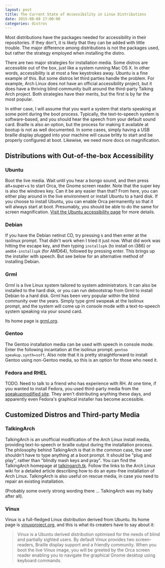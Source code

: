```yaml
---                                                                             
layout: post                                                                    
title: The Current State of Accessibility in Linux Distributions
date: 2015-08-08 17:00:00
categories: distros
---  
```



Most distributions have the packages needed for accessibility in their
repositories.  If they don't, it is likely that they can be added with
little trouble.  The major difference among distributions is not the
packages used, but rather the strategy employed when installing the distro.

There are two major strategies for installation media.
Some distros are accessible out of the box, just like a system running Mac OS X.
In other words, accessibility is at most a few keystrokes away.
Ubuntu is a fine example of this.
But some distros let third parties handle the problem.
For example, Arch Linux does not have an official accessibility project,
but it does have a thriving blind community built around the third-party Talking Arch project.
Both strategies have their merits,
but the first is by far the most popular.

In either case, I will assume that you want a system that starts speaking at some point during the boot process.
Typically, the text-to-speech system is software-based, and you should hear the speech from your default sound card.
Braille is also an option, but the process for making it available at bootup is not as well documented.
In some cases, simply having a USB braille display plugged into your machine
will cause brltty to start and be properly configured at boot.
Likewise, we need more docs on magnification.

## Distributions with Out-of-the-box Accessibility

### Ubuntu

Boot the live media.  Wait until you hear a bongo sound, and then press
alt+super+s to start Orca, the Gnome screen reader.
Note that the super key is also the windows key.
Can it be any easier than that?
From here, you can either play around in the live environment or install Ubuntu to a hard disk.
If you choose to install Ubuntu, you can enable Orca permanently so that
it will always start at boot.
Presumably, you should be able to do the same for screen magnification.
[Visit the Ubuntu accessibility page](https://help.ubuntu.com/community/Accessibility) for more details.

### Debian

If you have the Debian netinst CD, try pressing s and then enter at the
isolinux prompt.  That didn't work when I tried it just now.  What
did work was hitting the escape key, and then typing `installspk` (to install
on i386) or `amd64-installspk` (for AMD64), followed by pressing enter.
This brings up the installer with speech.
But see below for an alternative method of installing Debian.

### Grml

Grml is a live Linux system tailored to system administrators.
It can also be installed to the hard disk, or you can run debootstrap from Grml
to install Debian to a hard disk.  Grml has been very popular within the blind community
over the years.  Simply type grml swspeak at the Isolinux prompt, and the system
will come up in console mode with a text-to-speech system speaking via your sound card.

Its home page is [grml.org](https://grml.org).

### Gentoo

The Gentoo installation media can be used with speech in console mode.
Enter the following incantation at the isolinux prompt:
`gentoo speakup.synth=soft`.
Also note that it is pretty straightforward to install Gentoo using
non-Gentoo media, so this is an option for those who need it.

### Fedora and RHEL

TODO.  Need to talk to a friend who has experience with RH.
At one time, if you wanted to install Fedora, you used third-party
media from the [speakupmodified site](http://speakupmodified.org).
They aren't distributing anything these days, and apparently even
Fedora's graphical installer has become accessible.

## Customized Distros and Third-party Media

### TalkingArch

TalkingArch is an unofficial modification of the Arch Linux install media,
providing text-to-speech or braille output during the installation process.
The philosophy behind TalkingArch is that in the common case, the
user shouldn't have to type anything at a boot prompt.  It should be
"plug and play", rather than "blindly mash keys and pray".
You can find the TalkingArch homepage at [talkingarch.tk](http://talkingarch.tk/).
Follow the links to the Arch Linux wiki for a detailed article describing
how to do an eyes-free installation of Arch Linux.
TalkingArch is also useful on rescue media, in case you need to repair
an existing installation.

(Probably some overly strong wording there ... TalkingArch was my baby after all).

### Vinux

Vinux is a full-fledged Linux distribution derived from Ubuntu.
Its home page is [vinuxproject.org](http://vinuxproject.org),
and this is what its creaters have to say about it:

> Vinux is a Ubuntu derived distribution optimised for the needs of blind and
> partially sighted users. By default Vinux provides two screen-readers,
> Braille display support and a friendly community.
> When you boot the live Vinux image, you will be greeted by the Orca screen
> reader enabling you to navigate the graphical Gnome desktop using keyboard commands.

